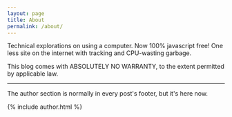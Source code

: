```yaml
---
layout: page
title: About
permalink: /about/
---
```


Technical explorations on using a computer. Now 100% javascript free! One less site on the internet with tracking and CPU-wasting garbage. 

This blog comes with ABSOLUTELY NO WARRANTY, to the extent permitted by applicable law.

-----

The author section is normally in every post's footer, but it's here now.

{% include author.html %}
